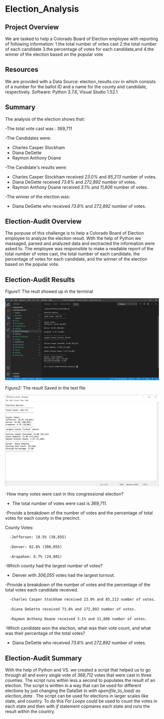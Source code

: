 # Election_Analysis

## Project Overview
We are tasked to help a Colorado Board of Election employee with reporting of following information:
1.the total number of votes cast
2.the total number of each candidate
3.the percentage of votes for each candidate,and
4.the winner of the election based on the popular vote

## Resources
We are provided with a Data Source: election_results.csv in which consists of a number for the ballot ID and a name for the county and candidate, respectively.
Software: Python 3.7.6, Visual Studio 1.52.1 

## Summary
The analysis of the election shows that: 

-The total vote cast was : 369,711

-The Candidates were:
   - Charles Casper Stockham
   - Diana DeGette
   - Raymon Anthony Doane
   
-The Candidate's results were:
   - Charles Casper Stockham received _23.0%_ and _85,213_ number of votes.
   - Diana DeGette received _73.8%_ and _272,892_ number of votes.
   - Raymon Anthony Doane received _3.1%_ and _11,606_ number of votes.
   
-The winner of the election was:
   - Diana DeGette who received _73.8%_ and _272,892_ number of votes.
  
## Election-Audit Overview 
The porpuse of this challenge is to help a Colorado Board of Election employee to analyze the election result. With the help of Python we massaged, parsed and analyzed data and exctracted the information were asked to. The employee was responsible to make a readable report of the total number of votes cast, the total number of each candidate, the percentage of votes for each candidate, and the winner of the election based on the popular vote.

## Election-Audit Results
*Figure1:* The reult showed up in the terminal

![](Resources/Result.png)

*Figure2:* The result Saved in the text file

![](Resources/Results_text.png)


-How many votes were cast in this congressional election?
   - The total number of votes were cast is _369,711_.
   
-Provide a breakdown of the number of votes and the percentage of total votes for each county in the precinct.

   County Votes:
   
      -Jefferson: 10.5% (38,855)
   
      -Denver: 82.8% (306,055)
   
      -Arapahoe: 6.7% (24,801)
   
-Which county had the largest number of votes?
   - Denver with _306,055_ votes had the largest turnout.

-Provide a breakdown of the number of votes and the percentage of the total votes each candidate received.

      -Charles Casper Stockham received 23.0% and 85,213 number of votes.
   
      -Diana DeGette received 73.8% and 272,892 number of votes.
   
      -Raymon Anthony Doane received 3.1% and 11,606 number of votes.
   
-Which candidate won the election, what was their vote count, and what was their percentage of the total votes?
   - Diana DeGette who received _73.8%_ and _272,892_ number of votes.
   
## Election-Audit Summary
With the help of Python and VS. we created a script that helped us to go through all and every single vote of _369,712_ votes that were cast in three counties. The script runs within less a second to populates the result of an election. The script is written in a way that can be used for different elections by just changing the DataSet in _with open(file_to_load) as election_data_ . The script can be used for elections in larger scales like state, and country. To do this _For Loops_ could be used to count the votes in each state and then with _if_ statement copmares each state and runs the result within the country.

